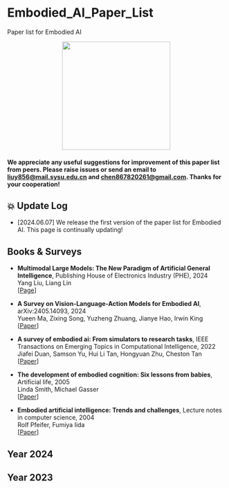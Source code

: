 # Embodied_AI_Paper_List
Paper list for Embodied AI 

<p align="center">
<img src="https://github.com/HCPLab-SYSU/Embodied_AI_Paper_List/blob/main/EmbodiedAI.jpg" width="250">
</p>

#### We appreciate any useful suggestions for improvement of this paper list from peers. Please raise issues or send an email to **liuy856@mail.sysu.edu.cn** and **chen867820261@gmail.com**. Thanks for your cooperation!

## :collision: Update Log 
* [2024.06.07] We release the first version of the paper list for Embodied AI. This page is continually updating!
    
## Books & Surveys 

* **Multimodal Large Models: The New Paradigm of Artificial General Intelligence**, Publishing House of Electronics Industry (PHE), 2024     
Yang Liu, Liang Lin     
[[Page](https://hcplab-sysu.github.io/Book-of-MLM/)]      

* **A Survey on Vision-Language-Action Models for Embodied AI**, arXiv:2405.14093, 2024   
Yueen Ma, Zixing Song, Yuzheng Zhuang, Jianye Hao, Irwin King    
[[Paper](https://arxiv.org/pdf/2405.14093)]    

* **A survey of embodied ai: From simulators to research tasks**, IEEE Transactions on Emerging Topics in Computational Intelligence, 2022    
Jiafei Duan, Samson Yu, Hui Li Tan, Hongyuan Zhu, Cheston Tan    
[[Paper](https://arxiv.org/pdf/2103.04918)]    

* **The development of embodied cognition: Six lessons from babies**, Artificial life, 2005    
Linda Smith, Michael Gasser    
[[Paper](https://cogdev.sitehost.iu.edu/labwork/6_lessons.pdf)]    

* **Embodied artificial intelligence: Trends and challenges**, Lecture notes in computer science, 2004    
Rolf Pfeifer, Fumiya Iida   
[[Paper](https://people.csail.mit.edu/iida/papers/PfeiferIidaEAIDags.pdf)]     

## Year 2024    

## Year 2023    

